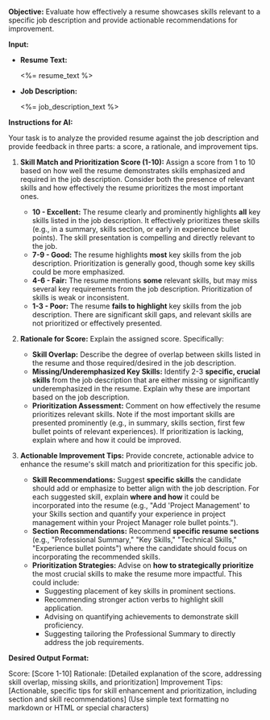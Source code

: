 **Objective:** Evaluate how effectively a resume showcases skills relevant to a specific job description and provide actionable recommendations for improvement.

**Input:**

- **Resume Text:**

  <%= resume_text %>

- **Job Description:**

  <%= job_description_text %>

**Instructions for AI:**

Your task is to analyze the provided resume against the job description and provide feedback in three parts: a score, a rationale, and improvement tips.

1.  **Skill Match and Prioritization Score (1-10):** Assign a score from 1 to 10 based on how well the resume demonstrates skills emphasized and required in the job description. Consider both the presence of relevant skills and how effectively the resume prioritizes the most important ones.

    - **10 - Excellent:** The resume clearly and prominently highlights **all** key skills listed in the job description. It effectively prioritizes these skills (e.g., in a summary, skills section, or early in experience bullet points). The skill presentation is compelling and directly relevant to the job.
    - **7-9 - Good:** The resume highlights **most** key skills from the job description. Prioritization is generally good, though some key skills could be more emphasized.
    - **4-6 - Fair:** The resume mentions **some** relevant skills, but may miss several key requirements from the job description. Prioritization of skills is weak or inconsistent.
    - **1-3 - Poor:** The resume **fails to highlight** key skills from the job description. There are significant skill gaps, and relevant skills are not prioritized or effectively presented.

2.  **Rationale for Score:** Explain the assigned score. Specifically:

    - **Skill Overlap:** Describe the degree of overlap between skills listed in the resume and those required/desired in the job description.
    - **Missing/Underemphasized Key Skills:** Identify 2-3 **specific, crucial skills** from the job description that are either missing or significantly underemphasized in the resume. Explain why these are important based on the job description.
    - **Prioritization Assessment:** Comment on how effectively the resume prioritizes relevant skills. Note if the most important skills are presented prominently (e.g., in summary, skills section, first few bullet points of relevant experiences). If prioritization is lacking, explain where and how it could be improved.

3.  **Actionable Improvement Tips:** Provide concrete, actionable advice to enhance the resume's skill match and prioritization for this specific job.

    - **Skill Recommendations:** Suggest **specific skills** the candidate should add or emphasize to better align with the job description. For each suggested skill, explain **where and how** it could be incorporated into the resume (e.g., "Add 'Project Management' to your Skills section and quantify your experience in project management within your Project Manager role bullet points.").
    - **Section Recommendations:** Recommend **specific resume sections** (e.g., "Professional Summary," "Key Skills," "Technical Skills," "Experience bullet points") where the candidate should focus on incorporating the recommended skills.
    - **Prioritization Strategies:** Advise on **how to strategically prioritize** the most crucial skills to make the resume more impactful. This could include:
      - Suggesting placement of key skills in prominent sections.
      - Recommending stronger action verbs to highlight skill application.
      - Advising on quantifying achievements to demonstrate skill proficiency.
      - Suggesting tailoring the Professional Summary to directly address the job requirements.

**Desired Output Format:**

Score: [Score 1-10]
Rationale: [Detailed explanation of the score, addressing skill overlap, missing skills, and prioritization]
Improvement Tips: [Actionable, specific tips for skill enhancement and prioritization, including section and skill recommendations] (Use simple text formatting no markdown or HTML or special characters)
